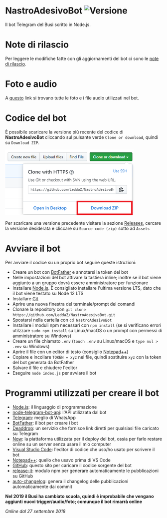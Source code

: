 # NastroAdesivoBot ![Versione](https://img.shields.io/github/v/release/LeddaZ/NastroAdesivoBot?color=%23005000&label=Versione)
Il bot Telegram del Busi scritto in Node.js.

# Note di rilascio
Per leggere le modifiche fatte con gli aggiornamenti del bot ci sono le [note di rilascio](https://github.com/LeddaZ/NastroAdesivoBot/blob/master/note.md).

# Foto e audio
A [questo](https://github.com/LeddaZ/NastroAdesivoBot/blob/master/link.txt) link si trovano tutte le foto e i file audio utilizzati nel bot.

# Codice del bot
È possibile scaricare la versione più recente del codice di **NastroAdesivoBot** cliccando sul pulsante verde `Clone or download`, quindi su `Download ZIP`.

![Codice](https://github.com/LeddaZ/NastroAdesivoBot/blob/master/codice.png)

Per scaricare una versione precedente visitare la sezione [Releases](https://github.com/LeddaZ/NastroAdesivoBot/releases), cercare la versione desiderata e cliccare su `Source code (zip)` sotto ad `Assets`

# Avviare il bot
Per avviare il codice su un proprio bot seguire queste istruzioni:
- Creare un bot con [BotFather](https://t.me/BotFather) e annotarsi la token del bot
- Nelle impostazioni del bot attivare la tastiera inline; inoltre se il bot viene aggiunto a un gruppo dovrà essere amministratore per funzionare
- Installare [Node.js](https://nodejs.org/it/). È consigliato installare l'ultima versione LTS, dato che il bot viene testato su Node 12 LTS
- Installare [Git](https://git-scm.com/)
- Aprire una nuova finestra del terminale/prompt dei comandi
- Clonare la repository con `git clone https://github.com/LeddaZ/NastroAdesivoBot.git`
- Spostarsi nella cartella con `cd NastroAdesivoBot`
- Installare i moduli npm necessari con `npm install` (se si verificano errori utilzzare `sudo npm install` su Linux/macOS o un prompt con permessi di amministratore su Windows)
- Creare un file chiamato `.env` (`touch .env` su Linux/macOS e `type nul > .env` su Windows)
- Aprire il file con un editor di testo (consiglio [Notepad++](https://notepad-plus-plus.org/))
- Copiare e incollare `TOKEN = xyz` nel file, quindi sostituire `xyz` con la token del bot generata da BotFather
- Salvare il file e chiudere l'editor
- Eseguire `node index.js` per avviare il bot

# Programmi utilizzati per creare il bot
- [Node.js](https://nodejs.org/it/): il linguaggio di programmazione
- [node-telegram-bot-api](https://github.com/yagop/node-telegram-bot-api): l'API utilizzata dal bot
- [Telegram](https://telegram.org/): meglio di WhatsApp
- [BotFather](https://t.me/BotFather): il bot per creare i bot
- [Deaddrop](https://t.me/dead_drop_bot): un servizio che fornisce link diretti per qualsiasi file caricato su Telegram
- [Now](https://zeit.co/): la piattaforma utilizzata per il deploy del bot, ossia per farlo restare online su un server senza usare il mio computer
- [Visual Studio Code](https://code.visualstudio.com/): l'editor di codice che uso/ho usato per scrivere il bot
- [Notepad++](https://notepad-plus-plus.org/): quello che usavo prima di VS Code
- [GitHub](https://github.com/): questo sito per caricare il codice sorgente del bot
- [release-it](https://github.com/release-it/release-it): modulo npm per generare automaticamente le pubblicazioni su GitHub
- [auto-changelog](https://github.com/CookPete/auto-changelog): genera il changelog delle pubblicazioni automaticamente dai commit

**Nel 2019 il Busi ha cambiato scuola, quindi è improbabile che vengano aggiunti nuovi trigger/audio/foto; comunque il bot rimarrà online**

_Online dal 27 settembre 2018_
